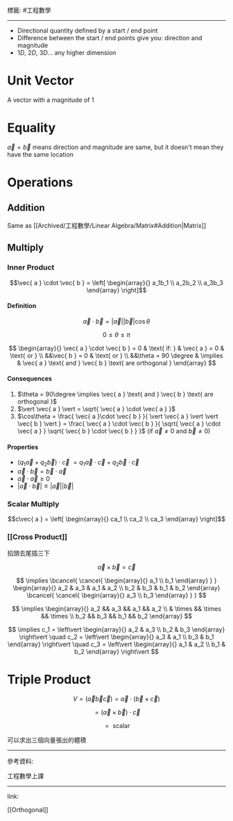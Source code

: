 標籤: #工程數學 

---

- Directional quantity defined by a start / end point
- Difference between the start / end points give you: direction and magnitude
- $1D$, $2D$, $3D \dots$ any higher dimension

# Unit Vector

A vector with a magnitude of $1$

# Equality

$\vec{ a } = \vec{ b }$ means direction and magnitude are same, but it doesn't mean they have the same location

# Operations

## Addition

Same as [[Archived/工程數學/Linear Algebra/Matrix#Addition|Matrix]]

## Multiply

### Inner Product

$$\vec{ a } \cdot \vec{ b } = 
\left[
	\begin{array}{}
		a_1b_1 \\
		a_2b_2 \\
		a_3b_3
	\end{array}
\right]$$

#### Definition

$$\vec{ a }\cdot\vec{ b } = \vert \vec{ a } \vert\vert \vec{ b } \vert\cos\theta$$

$$0 \leq \theta \leq \pi$$

$$
\begin{array}{}
	\vec{ a } \cdot \vec{ b } = 0 & \text{ if: } & \vec{ a } = 0 & \text{ or } \\
	&&\vec{ b } = 0 & \text{ or } \\
	&&\theta = 90 \degree & \implies & \vec{ a } \text{ and } \vec{ b } \text{ are orthogonal }
\end{array}
$$

#### Consequences

1. $\theta = 90\degree \implies \vec{ a } \text{ and } \vec{ b } \text{ are orthogonal }$
2. $\vert \vec{ a } \vert = \sqrt{ \vec{ a } \cdot \vec{ a } }$
3. $\cos\theta = \frac{ \vec{ a }\cdot \vec{ b } }{ \vert \vec{ a } \vert \vert \vec{ b } \vert } = \frac{ \vec{ a } \cdot \vec{ b } }{ \sqrt{ \vec{ a } \cdot \vec{ a } } \sqrt{ \vec{ b } \cdot \vec{ b } } }$
(if $\vec{ a } \neq 0$ and $\vec{ b } \neq 0$)

#### Properties

- $(q_1\vec{ a } + q_2\vec{ b }) \cdot \vec{ c }$
$= q_1\vec{ a } \cdot \vec{ c } + q_2\vec{ b } \cdot \vec{ c }$
- $\vec{ a } \cdot \vec{ b } = \vec{ b } \cdot \vec{ a }$
- $\vec{ a }\cdot \vec{ a }\geq 0$
- $\vert \vec{ a } \cdot \vec{ b } \vert \leq \vert\vec{ a }\vert\vert\vec{ b }\vert$

### Scalar Multiply

$$c\vec{ a } = 
\left[
	\begin{array}{}
		ca_1 \\
		ca_2 \\
		ca_3
	\end{array}
\right]$$

### [[Cross Product]]

掐頭去尾插三下

$$\vec{ a } \times \vec{ b } = \vec{ c }$$

$$
\implies
\bcancel{ \cancel{ \begin{array}{}
	a_1 \\
	b_1
\end{array} } }
\begin{array}{}
	a_2 & a_3 & a_1 & a_2 \\
	b_2 & b_3 & b_1 & b_2
\end{array}
\bcancel{ \cancel{ 
\begin{array}{}
	a_3 \\
	b_3
\end{array}
} }
$$

$$
\implies
\begin{array}{}
	a_2 && a_3 && a_1 && a_2 \\
	& \times && \times && \times \\
	b_2 && b_3 && b_1 && b_2
\end{array}
$$

$$
\implies
c_1 = 
\left\vert
	\begin{array}{}
		a_2 & a_3 \\
		b_2 & b_3
	\end{array}
\right\vert
\quad 
c_2 = 
\left\vert
	\begin{array}{}
		a_3 & a_1 \\
		b_3 & b_1
	\end{array}
\right\vert
\quad 
c_3 = 
\left\vert
	\begin{array}{}
		a_1 & a_2 \\
		b_1 & b_2
	\end{array}
\right\vert
$$

# Triple Product

$$V = (\vec{ a }\vec{ b }\vec{ c }) = \vec{ a } \cdot (\vec{ b } \times \vec{ c })$$

$$ = (\vec{ a } \times \vec{ b })\cdot \vec{ c }$$

$$ = \text{ scalar }$$

可以求出三個向量張出的體積

---

參考資料:

工程數學上課

---

link:

[[Orthogonal]]